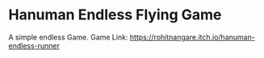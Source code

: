 # Hanuman Endless Flying Game
A simple endless Game.
Game Link: https://rohitnangare.itch.io/hanuman-endless-runner

